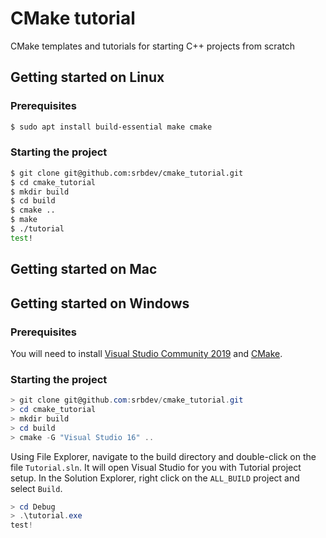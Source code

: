# CMake tutorial
CMake templates and tutorials for starting C++ projects from scratch

## Getting started on Linux

### Prerequisites
```bash
$ sudo apt install build-essential make cmake
```

### Starting the project
```bash
$ git clone git@github.com:srbdev/cmake_tutorial.git
$ cd cmake_tutorial
$ mkdir build
$ cd build
$ cmake ..
$ make
$ ./tutorial
test!
```

## Getting started on Mac

## Getting started on Windows

### Prerequisites
You will need to install [Visual Studio Community 2019](https://visualstudio.microsoft.com/vs/) and [CMake](https://cmake.org/download/).

### Starting the project
```powershell
> git clone git@github.com:srbdev/cmake_tutorial.git
> cd cmake_tutorial
> mkdir build
> cd build
> cmake -G "Visual Studio 16" ..
```

Using File Explorer, navigate to the build directory and double-click on the file `Tutorial.sln`.
It will open Visual Studio for you with Tutorial project setup. In the Solution Explorer, right click
on the `ALL_BUILD` project and select `Build`.

```powershell
> cd Debug
> .\tutorial.exe
test!
```
